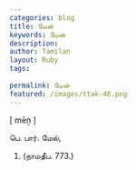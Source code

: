 ```yaml
---
categories: blog
title: மேன்
keywords: மேன்
description: 
author: Tamilan
layout: Ruby
tags: 
 
permalink: மேன்
featured: /images/ttak-48.png
---
```

  
[ mēṉ ]  
  
பெ. பார். மேல்,   
1. (நாமதீப. 773.)
